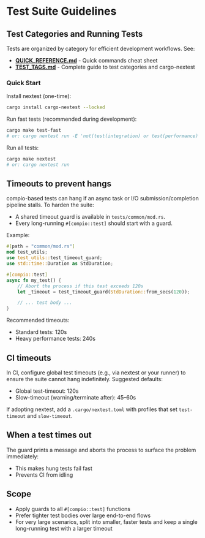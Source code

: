 # Test Suite Guidelines

## Test Categories and Running Tests

Tests are organized by category for efficient development workflows. See:
- **[QUICK_REFERENCE.md](QUICK_REFERENCE.md)** - Quick commands cheat sheet
- **[TEST_TAGS.md](TEST_TAGS.md)** - Complete guide to test categories and cargo-nextest

### Quick Start

Install nextest (one-time):
```bash
cargo install cargo-nextest --locked
```

Run fast tests (recommended during development):
```bash
cargo make test-fast
# or: cargo nextest run -E 'not(test(integration) or test(performance) or test(rsync))'
```

Run all tests:
```bash
cargo make nextest
# or: cargo nextest run
```

## Timeouts to prevent hangs

compio-based tests can hang if an async task or I/O submission/completion pipeline stalls. To harden the suite:

- A shared timeout guard is available in `tests/common/mod.rs`.
- Every long-running `#[compio::test]` should start with a guard.

Example:

```rust
#[path = "common/mod.rs"]
mod test_utils;
use test_utils::test_timeout_guard;
use std::time::Duration as StdDuration;

#[compio::test]
async fn my_test() {
    // Abort the process if this test exceeds 120s
    let _timeout = test_timeout_guard(StdDuration::from_secs(120));

    // ... test body ...
}
```

Recommended timeouts:
- Standard tests: 120s
- Heavy performance tests: 240s

## CI timeouts

In CI, configure global test timeouts (e.g., via nextest or your runner) to ensure the suite cannot hang indefinitely. Suggested defaults:
- Global test-timeout: 120s
- Slow-timeout (warning/terminate after): 45–60s

If adopting nextest, add a `.cargo/nextest.toml` with profiles that set `test-timeout` and `slow-timeout`.

## When a test times out

The guard prints a message and aborts the process to surface the problem immediately:
- This makes hung tests fail fast
- Prevents CI from idling

## Scope

- Apply guards to all `#[compio::test]` functions
- Prefer tighter test bodies over large end-to-end flows
- For very large scenarios, split into smaller, faster tests and keep a single long-running test with a larger timeout
